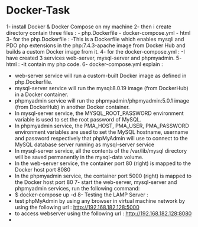 # Docker-Task
1- install Docker & Docker Compose on my machine 
2- then i create directory contain three files :
       - php.Dockerfile 
       - docker-compose.yml
       - html 
3- for the php.Dockerfile :
    -This is a Dockerfile which enables mysqli and PDO php extensions in the php:7.4.3-apache image from Docker Hub and builds a custom Docker image from it.
4- for the docker-compose.yml : 
    -I have created 3 services web-server, mysql-server and phpmyadmin.
5- html :
    -it contain my php code.
6- docker-compose.yml explain :
   - web-server service will run a custom-built Docker image as defined in php.Dockerfile.
   - mysql-server service will run the mysql:8.0.19 image (from DockerHub) in a Docker container.
   - phpmyadmin service will run the phpmyadmin/phpmyadmin:5.0.1 image (from DockerHub) in another Docker container.
   - In mysql-server service, the MYSQL_ROOT_PASSWORD environment variable is used to set the root password of MySQL.
   - In phpmyadmin service, the PMA_HOST, PMA_USER, PMA_PASSWORD environment variables are used to set the MySQL hostname, username and password respectively      that phpMyAdmin will use to connect to the MySQL database server running as mysql-server service
   - In mysql-server service, all the contents of the /var/lib/mysql directory will be saved permanently in the mysql-data volume.
   - In the web-server service, the container port 80 (right) is mapped to the Docker host port 8080
   - In the phpmyadmin service, the container port 5000 (right) is mapped to the Docker host port 80
7- start the web-server, mysql-server and phpmyadmin services, run the following command:
   - $ docker-compose up -d
8- Testing the LAMP Server :
   - test phpMyAdmin by using any browser in virtual machine network by using the following url : http://192.168.182.128:5000
   - to access webserver using the following url :  http://192.168.182.128:8080
   - 



